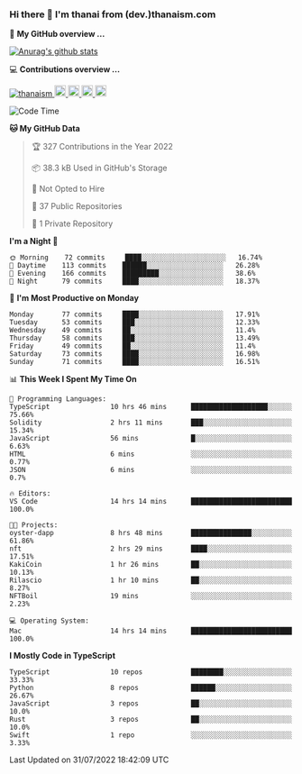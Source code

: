 ### Hi there 👋 I'm thanai from (dev.)thanaism.com

<!-- バッジ関連 -->
<!--
メイン：https://shields.io/category/social
GitHub view：https://github.com/antonkomarev/github-profile-views-counter
Qiita contributions：https://qiita.com/mikkame/items/f2c60d9caf8a8e38ec50
 -->

🍎 **My GitHub overview ...**

<!-- GitHubトロフィー -->
<!--
https://github.com/ryo-ma/github-profile-trophy
 -->

<!-- [![trophy](https://github-profile-trophy.vercel.app/?username=thanaism)](https://github.com/thanaism/thanaism) -->

<!-- GitHubステータス -->
<!--
https://github.com/anuraghazra/github-readme-stats
 -->

[![Anurag's github stats](https://github-readme-stats.vercel.app/api?username=thanaism&count_private=true&show_icons=true)](https://github.com/thanaism/thanaism)

<!-- [![ReadMe Card](https://github-readme-stats.vercel.app/api/pin/?username=thanaism&repo=thanaism)](https://github.com/thanaism/thanaism) -->

<!-- Skill icons -->
<!--
https://rahuldkjain.github.io/gh-profile-readme-generator/
 -->

💻 **Contributions overview ...**

<p align="left">

  <a href="https://github.com/thanaism/thanaism/">
    <img src="https://komarev.com/ghpvc/?username=thanaism" alt="thanaism" />
  </a>
  <a href="http://twitter.com/okinawa__noodle">
    <img height="20" src="https://img.shields.io/twitter/follow/okinawa__noodle?label=Twitter&logo=twitter&style=flat" />
  </a>
  <a href="https://github.com/thanaism">
    <img height="20" src="https://img.shields.io/github/followers/thanaism?label=follow&logo=github&style=flat" />
  </a>
  <!-- <a href="https://www.reddit.com/user/thanaism">
    <img height="20" src="https://img.shields.io/reddit/user-karma/combined/thanaism?label=Reddit&logo=reddit&style=flat" />
  </a>
  <a href="https://stackoverflow.com/users/5720201/thanaism">
    <img height="20" src="https://img.shields.io/stackexchange/stackoverflow/r/5720201?label=StackOverflow&logo=stack-overflow&style=flat" /> -->
  </a>
  <a href="http://qiita.com/thanai">
    <img height="20" src="https://qiita-badge.apiapi.app/s/thanai/posts.svg" />
  </a>
  <//qiita.com/thanai">
    <img height="20" src="https://qiita-badge.apiapi.app/s/thanai/contributions.svg" />
  </a>
</p>

<!--START_SECTION:waka-->
![Code Time](http://img.shields.io/badge/Code%20Time-0%20secs-blue)

**🐱 My GitHub Data** 

> 🏆 327 Contributions in the Year 2022
 > 
> 📦 38.3 kB Used in GitHub's Storage 
 > 
> 🚫 Not Opted to Hire
 > 
> 📜 37 Public Repositories 
 > 
> 🔑 1 Private Repository 
 > 
**I'm a Night 🦉** 

```text
🌞 Morning    72 commits     ████░░░░░░░░░░░░░░░░░░░░░   16.74% 
🌆 Daytime    113 commits    ██████░░░░░░░░░░░░░░░░░░░   26.28% 
🌃 Evening    166 commits    █████████░░░░░░░░░░░░░░░░   38.6% 
🌙 Night      79 commits     ████░░░░░░░░░░░░░░░░░░░░░   18.37%

```
📅 **I'm Most Productive on Monday** 

```text
Monday       77 commits     ████░░░░░░░░░░░░░░░░░░░░░   17.91% 
Tuesday      53 commits     ███░░░░░░░░░░░░░░░░░░░░░░   12.33% 
Wednesday    49 commits     ██░░░░░░░░░░░░░░░░░░░░░░░   11.4% 
Thursday     58 commits     ███░░░░░░░░░░░░░░░░░░░░░░   13.49% 
Friday       49 commits     ██░░░░░░░░░░░░░░░░░░░░░░░   11.4% 
Saturday     73 commits     ████░░░░░░░░░░░░░░░░░░░░░   16.98% 
Sunday       71 commits     ████░░░░░░░░░░░░░░░░░░░░░   16.51%

```


📊 **This Week I Spent My Time On** 

```text
💬 Programming Languages: 
TypeScript               10 hrs 46 mins      ███████████████████░░░░░░   75.66% 
Solidity                 2 hrs 11 mins       ███░░░░░░░░░░░░░░░░░░░░░░   15.34% 
JavaScript               56 mins             █░░░░░░░░░░░░░░░░░░░░░░░░   6.63% 
HTML                     6 mins              ░░░░░░░░░░░░░░░░░░░░░░░░░   0.77% 
JSON                     6 mins              ░░░░░░░░░░░░░░░░░░░░░░░░░   0.7%

🔥 Editors: 
VS Code                  14 hrs 14 mins      █████████████████████████   100.0%

🐱‍💻 Projects: 
oyster-dapp              8 hrs 48 mins       ███████████████░░░░░░░░░░   61.86% 
nft                      2 hrs 29 mins       ████░░░░░░░░░░░░░░░░░░░░░   17.51% 
KakiCoin                 1 hr 26 mins        ██░░░░░░░░░░░░░░░░░░░░░░░   10.13% 
Rilascio                 1 hr 10 mins        ██░░░░░░░░░░░░░░░░░░░░░░░   8.27% 
NFTBoil                  19 mins             ░░░░░░░░░░░░░░░░░░░░░░░░░   2.23%

💻 Operating System: 
Mac                      14 hrs 14 mins      █████████████████████████   100.0%

```

**I Mostly Code in TypeScript** 

```text
TypeScript               10 repos            ████████░░░░░░░░░░░░░░░░░   33.33% 
Python                   8 repos             ██████░░░░░░░░░░░░░░░░░░░   26.67% 
JavaScript               3 repos             ██░░░░░░░░░░░░░░░░░░░░░░░   10.0% 
Rust                     3 repos             ██░░░░░░░░░░░░░░░░░░░░░░░   10.0% 
Swift                    1 repo              ░░░░░░░░░░░░░░░░░░░░░░░░░   3.33%

```



 Last Updated on 31/07/2022 18:42:09 UTC
<!--END_SECTION:waka-->

